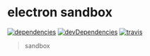 # electron sandbox

[![dependencies](http://img.shields.io/david/makotot/electron-sandbox.svg?style=flat-square)](https://github.com/makotot/electron-sandbox)
[![devDependencies](http://img.shields.io/david/dev/makotot/electron-sandbox.svg?style=flat-square)](https://github.com/makotot/electron-sandbox)
[![travis](http://img.shields.io/travis/makotot/electron-sandbox.svg?style=flat-square)](https://travis-ci.org/makotot/electron-sandbox)

> sandbox
